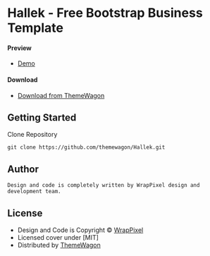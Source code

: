 # Hallek - Free Bootstrap Business Template
#### Preview

 - [Demo](https://themewagon.github.io/Hallek/)

#### Download
 - [Download from ThemeWagon]()

## Getting Started

Clone Repository
```
git clone https://github.com/themewagon/Hallek.git
```

## Author 
```
Design and code is completely written by WrapPixel design and development team.  
```

## License

 - Design and Code is Copyright &copy; [WrapPixel](https://www.wrappixel.com/)
 - Licensed cover under [MIT] 
 - Distributed by [ThemeWagon](https://themewagon.com)

